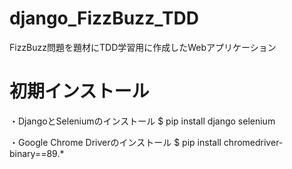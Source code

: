 # django_FizzBuzz_TDD
FizzBuzz問題を題材にTDD学習用に作成したWebアプリケーション

# 初期インストール
・DjangoとSeleniumのインストール
$ pip install django selenium

・Google Chrome Driverのインストール
$ pip install chromedriver-binary==89.*
